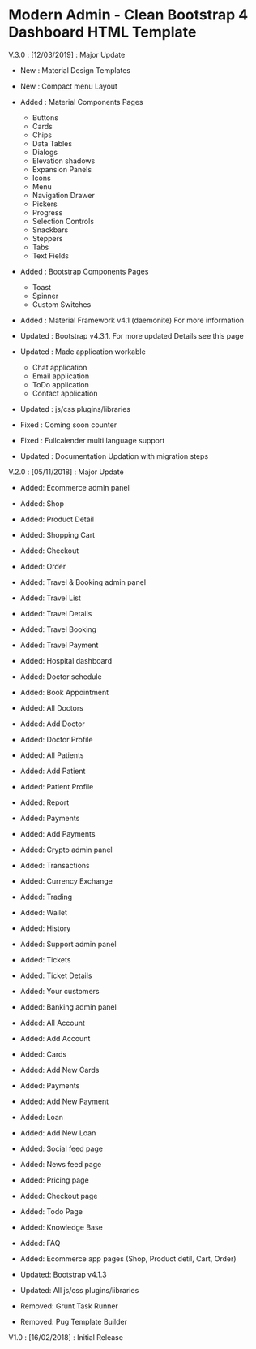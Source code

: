# Modern Admin - Clean Bootstrap 4 Dashboard HTML Template

V.3.0 : [12/03/2019] : Major Update
- New : Material Design Templates
- New : Compact menu Layout
- Added : Material Components Pages
   - Buttons
   - Cards 
	- Chips
	- Data Tables
	- Dialogs
	- Elevation shadows
	- Expansion Panels
	- Icons
	- Menu
	- Navigation Drawer
	- Pickers
	- Progress
	- Selection Controls
	- Snackbars
	- Steppers
	- Tabs
	- Text Fields
- Added : Bootstrap Components Pages
   - Toast
   - Spinner
   - Custom Switches
- Added : Material Framework v4.1 (daemonite) For more information

- Updated : Bootstrap v4.3.1. For more updated Details see this page
- Updated : Made application workable
   - Chat application
   - Email application
   - ToDo application
   - Contact application
- Updated : js/css plugins/libraries

- Fixed : Coming soon counter
- Fixed : Fullcalender multi language support

- Updated : Documentation Updation with migration steps

V.2.0 : [05/11/2018] : Major Update
- Added: Ecommerce admin panel
- Added: Shop
- Added: Product Detail
- Added: Shopping Cart
- Added: Checkout
- Added: Order

- Added: Travel & Booking admin panel
- Added: Travel List
- Added: Travel Details
- Added: Travel Booking
- Added: Travel Payment

- Added: Hospital dashboard
- Added: Doctor schedule
- Added: Book Appointment
- Added: All Doctors
- Added: Add Doctor
- Added: Doctor Profile
- Added: All Patients
- Added: Add Patient
- Added: Patient Profile
- Added: Report
- Added: Payments
- Added: Add Payments

- Added: Crypto admin panel
- Added: Transactions
- Added: Currency Exchange
- Added: Trading
- Added: Wallet
- Added: History

- Added: Support admin panel
- Added: Tickets
- Added: Ticket Details
- Added: Your customers

- Added: Banking admin panel
- Added: All Account
- Added: Add Account
- Added: Cards
- Added: Add New Cards
- Added: Payments
- Added: Add New Payment
- Added: Loan
- Added: Add New Loan

- Added: Social feed page
- Added: News feed page
- Added: Pricing page
- Added: Checkout page
- Added: Todo Page
- Added: Knowledge Base
- Added: FAQ
- Added: Ecommerce app pages (Shop, Product detil, Cart, Order)

- Updated: Bootstrap v4.1.3
- Updated: All js/css plugins/libraries

- Removed: Grunt Task Runner
- Removed: Pug Template Builder

V1.0 : [16/02/2018] :  Initial Release
